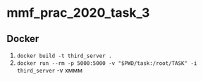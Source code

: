 # mmf_prac_2020_task_3

## Docker

1. `docker build -t third_server .`
2. `docker run --rm -p 5000:5000 -v "$PWD/task:/root/TASK" -i third_server`
-v хммм
